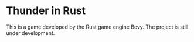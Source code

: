 # Thunder in Rust
This is a game developed by the Rust game engine Bevy. The project is still under development.

